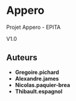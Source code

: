# Appero

Projet Appero - EPITA

V1.0

## Auteurs

* **Gregoire.pichard**
* **Alexandre.james**
* **Nicolas.paquier-brea**
* **Thibault.espagnol**